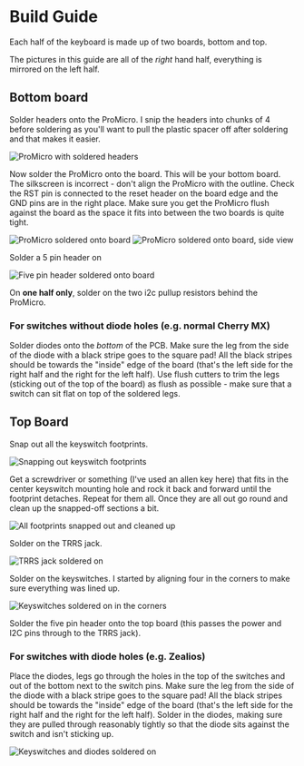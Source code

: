 # Build Guide

Each half of the keyboard is made up of two boards, bottom and top.

The pictures in this guide are all of the *right* hand half, everything is
mirrored on the left half.

## Bottom board

Solder headers onto the ProMicro. I snip the headers into chunks of 4 before
soldering as you'll want to pull the plastic spacer off after soldering and that
makes it easier.

![ProMicro with soldered headers](pro_micro.jpg)

Now solder the ProMicro onto the board. This will be your bottom board. The
silkscreen is incorrect - don't align the ProMicro with the outline. Check the
RST pin is connected to the reset header on the board edge and the GND pins are
in the right place. Make sure you get the ProMicro flush against the board as
the space it fits into between the two boards is quite tight.

![ProMicro soldered onto board](pro_micro_attached.jpg)
![ProMicro soldered onto board, side view](pro_micro_attached_side.jpg)

Solder a 5 pin header on

![Five pin header soldered onto board](five_pin.jpg)

On **one half only**, solder on the two i2c pullup resistors behind the
ProMicro.

### For switches without diode holes (e.g. normal Cherry MX)

Solder diodes onto the *bottom* of the PCB. Make sure the leg from the side of
the diode with a black stripe goes to the square pad! All the black stripes
should be towards the "inside" edge of the board (that's the left side for the
right half and the right for the left half). Use flush cutters to trim the legs
(sticking out of the top of the board) as flush as possible - make sure that a
switch can sit flat on top of the soldered legs.

## Top Board

Snap out all the keyswitch footprints.

![Snapping out keyswitch footprints](snapout.jpg)

Get a screwdriver or something (I've used an allen key here) that fits in the
center keyswitch mounting hole and rock it back and forward until the footprint
detaches. Repeat for them all. Once they are all out go round and clean up the
snapped-off sections a bit.

![All footprints snapped out and cleaned up](snapout_done.jpg)

Solder on the TRRS jack.

![TRRS jack soldered on](trrs.jpg)

Solder on the keyswitches. I started by aligning four in the corners to make
sure everything was lined up.

![Keyswitches soldered on in the corners](keyswitches_corners.jpg)

Solder the five pin header onto the top board (this passes the power and I2C
pins through to the TRRS jack).

### For switches with diode holes (e.g. Zealios)

Place the diodes, legs go through the holes in the top of the switches and out
of the bottom next to the switch pins. Make sure the leg from the side of the
diode with a black stripe goes to the square pad! All the black stripes should
be towards the "inside" edge of the board (that's the left side for the right
half and the right for the left half). Solder in the diodes, making sure they
are pulled through reasonably tightly so that the diode sits against the switch
and isn't sticking up.

![Keyswitches and diodes soldered on](keyswitches_all.jpg)
